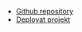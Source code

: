 - [Github repository](https://ditt-repo-här)
- [Deployat projekt](https://callesflaggapp.netlify.app/)
